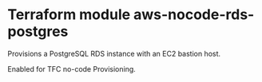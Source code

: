 # Terraform module aws-nocode-rds-postgres

Provisions a PostgreSQL RDS instance with an EC2 bastion host.

Enabled for TFC no-code Provisioning.
